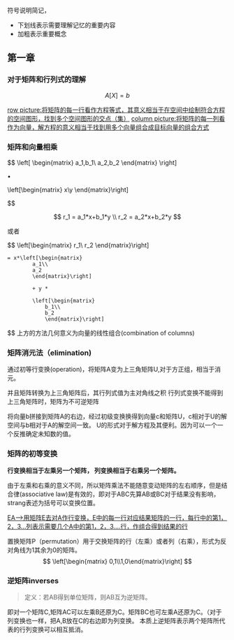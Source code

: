 符号说明简记，
- 下划线表示需要理解记忆的重要内容
- 加粗表示重要概念


## 第一章
### 对于矩阵和行列式的理解
$$
A[X]=b
$$

<u>row picture:将矩阵的每一行看作方程等式，其意义相当于在空间中绘制符合方程的空间图形，找到多个空间图形的交点（集）</u>
<u>column picture:将矩阵的每一列看作为向量，解方程的意义相当于找到用多个向量组合成目标向量的组合方式</u>

### 矩阵和向量相乘
$$
\left[
	\begin{matrix} 
		a_1,b_1\\
		a_2,b_2
	\end{matrix}
\right]  

• 

\left[\begin{matrix}
	x\\y
	\end{matrix}\right]
		
$$

$$
r_1 = a_1*x+b_1*y \\
r_2 = a_2*x+b_2*y
$$

或者

$$
\left[\begin{matrix}
	r_1\\
	r_2
	\end{matrix}\right] 
	
	= x*\left[\begin{matrix}
			a_1\\
			a_2
            \end{matrix}\right] 
            
            + y * 
            	
       		\left[\begin{matrix}
       			b_1\\
       			b_2
                \end{matrix}\right]
$$
上方的方法几何意义为向量的线性组合(combination of columns)

### 矩阵消元法（elimination)
通过初等行变换(operation)，将矩阵A变为上三角矩阵U,对于方正组，相当于消元。

并且矩阵转换为上三角矩阵后，其行列式值为主对角线之积
行列式变换不能得到上三角矩阵时，矩阵为不可逆矩阵

将向量b拼接到矩阵A的右边，经过初级变换换得到向量c和矩阵U，c相对于U的解空间与b相对于A的解空间一致。
U的形式对于解方程及其便利。因为可以一个一个反推确定未知数的值。

### 矩阵的初等变换
**行变换相当于左乘另一个矩阵，
列变换相当于右乘另一个矩阵。**

由于左乘和右乘的意义不同，所以矩阵乘法不能随意变动矩阵的左右顺序，但是结合律(associative law)是有效的，即对于ABC先算AB或BC对于结果没有影响，strang表述为括号可以变换位置。

<u>EA-->用矩阵E去对A作行变换，E中的每一行对应结果矩阵的一行，每行中的第1，2，3...列表示需要几个A中的第1，2，3....行，作组合得到结果的行</u>

置换矩阵P（permutation）用于交换矩阵的行（左乘）或者列（右乘），形式为反对角线为1其余为0的矩阵。
$$
\left[\begin{matrix} 0,1\\1,0\end{matrix}\right]
$$

### 逆矩阵inverses
> 定义：若AB得到单位矩阵，则AB互为逆矩阵。

即对一个矩阵C,矩阵AC可以左乘B还原为C。矩阵BC也可左乘A还原为C。（对于列变换也一样，把A,B放在C的右边即为列变换。
本质上逆矩阵表示两个矩阵所代表的行列变换可以相互抵消。


